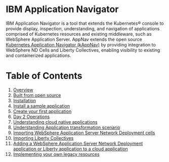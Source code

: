 # IBM Application Navigator

IBM Application Navigator is a tool that extends the Kubernetes® console to provide display, inspection, understanding, and
navigation of applications comprised of Kubernetes resources and existing middleware, such as WebSphere Application Server.
AppNav extends the open source [Kubernetes Application Navigator (kAppNav)](http://kappnav.io) by providing integration to
WebSphere ND Cells and Liberty Collectives, enabling visibility to existing and containerized applications.

# Table of Contents

1. [Overview](overview.md)
1. [Built from open source](opensource.md)
1. [Installation](install.md)
1. [Install a sample application](https://github.com/kappnav/README#install-sample-application)
1. [Create your first application](https://github.com/kappnav/README/blob/master/how-to-create-applications.md)
1. [Day 2 Operations](https://github.com/kappnav/README/blob/master/actions.md)
1. [Understanding cloud native applications](cloudnative.md)
1. [Understanding Application transformation scenario](https://www.youtube.com/watch?v=Air32LCcj0c&feature=youtu.be)
1. [Importing WebSphere Application Server Network Deployment cells](importcell.md)
1. [Importing Liberty Collectives](importcoll.md)
1. [Adding a WebSphere Application Server Network Deployment application or Liberty application to a cloud application](addtwaslib.md)
1. [Implementing your own legacy resources](https://github.com/kappnav/samples/tree/master/legacyapp)
